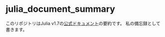 # julia_document_summary

このリポジトリはJulia v1.7の[公式ドキュメント](https://docs.julialang.org/en/v1/)の要約です。
私の備忘録として書きます。
